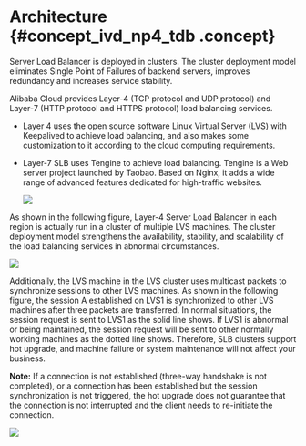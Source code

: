 # Architecture {#concept_ivd_np4_tdb .concept}

Server Load Balancer is deployed in clusters. The cluster deployment model eliminates Single Point of Failures of backend servers, improves redundancy and increases service stability.

Alibaba Cloud provides Layer-4 \(TCP protocol and UDP protocol\) and Layer-7 \(HTTP protocol and HTTPS protocol\) load balancing services.

-   Layer 4 uses the open source software Linux Virtual Server \(LVS\) with Keepalived to achieve load balancing, and also makes some customization to it according to the cloud computing requirements.
-   Layer-7 SLB uses Tengine to achieve load balancing. Tengine is a Web server project launched by Taobao. Based on Nginx, it adds a wide range of advanced features dedicated for high-traffic websites.

    ![](http://static-aliyun-doc.oss-cn-hangzhou.aliyuncs.com/assets/img/4092/1538278647938_en-US.png)


As shown in the following figure, Layer-4 Server Load Balancer in each region is actually run in a cluster of multiple LVS machines. The cluster deployment model strengthens the availability, stability, and scalability of the load balancing services in abnormal circumstances.

![](http://static-aliyun-doc.oss-cn-hangzhou.aliyuncs.com/assets/img/4092/1538278648939_en-US.png)

Additionally, the LVS machine in the LVS cluster uses multicast packets to synchronize sessions to other LVS machines. As shown in the following figure, the session A established on LVS1 is synchronized to other LVS machines after three packets are transferred. In normal situations, the session request is sent to LVS1 as the solid line shows. If LVS1 is abnormal or being maintained, the session request will be sent to other normally working machines as the dotted line shows. Therefore, SLB clusters support hot upgrade, and machine failure or system maintenance will not affect your business.

**Note:** If a connection is not established \(three-way handshake is not completed\), or a connection has been established but the session synchronization is not triggered, the hot upgrade does not guarantee that the connection is not interrupted and the client needs to re-initiate the connection.

![](http://static-aliyun-doc.oss-cn-hangzhou.aliyuncs.com/assets/img/4092/1538278648941_en-US.png)

